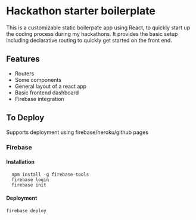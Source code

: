 



# Hackathon starter boilerplate



This is a customizable static boilerpate app using React, to quickly start up the coding process during my hackathons. It provides the basic setup including declarative routing to quickly get started on the front end.


## Features

* Routers
* Some components
* General layout of a react app
* Basic frontend dashboard
* Firebase integration


## To Deploy

Supports deployment using firebase/heroku/github pages

### Firebase

#### Installation

``` 
  npm install -g firebase-tools
  firebase login
  firebase init
```
#### Deployment

` firebase deploy `





